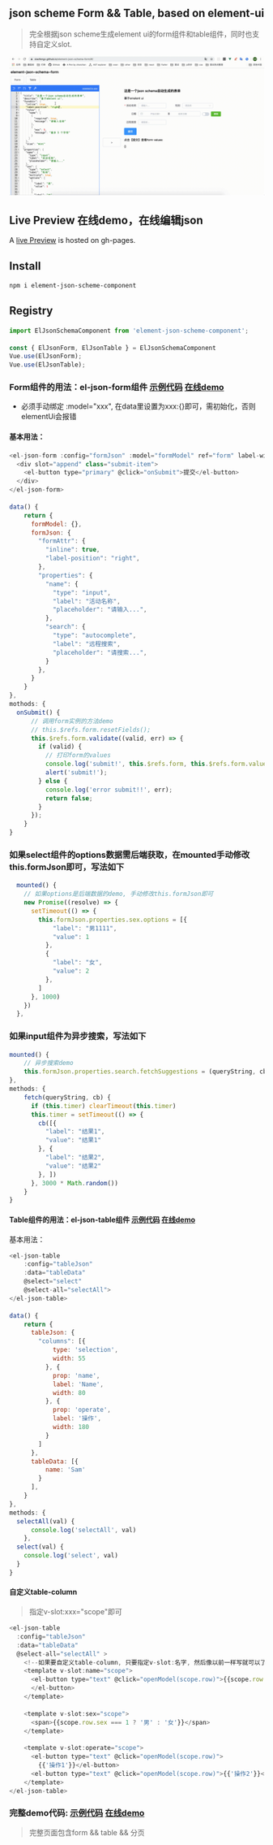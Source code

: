## json scheme Form && Table, based on element-ui
> 完全根据json scheme生成element ui的form组件和table组件，同时也支持自定义slot.

![](https://github.com/xiaofengz/element-json-schema-form/blob/master/gif/form11.gif)
## Live Preview 在线demo，在线编辑json
A [live Preview](https://xiaofengz.github.io/element-json-scheme-form/) is hosted on gh-pages.

## Install

```bash
npm i element-json-scheme-component
```

## Registry

```javascript
import ElJsonSchemaComponent from 'element-json-scheme-component';

const { ElJsonForm, ElJsonTable } = ElJsonSchemaComponent
Vue.use(ElJsonForm);
Vue.use(ElJsonTable);
```

### Form组件的用法：el-json-form组件   [示例代码](https://github.com/xiaofengz/element-json-scheme-component/blob/master/src/examples/form-default.vue)  [在线demo](https://xiaofengz.github.io/element-json-scheme-component/#/form-default)
- 必须手动绑定 :model="xxx", 在data里设置为xxx:{}即可，需初始化，否则elementUi会报错

#### 基本用法：
```javascript
<el-json-form :config="formJson" :model="formModel" ref="form" label-width="80px">
  <div slot="append" class="submit-item">
    <el-button type="primary" @click="onSubmit">提交</el-button>
  </div>
</el-json-form>

data() {
    return {
      formModel: {},
      formJson: {
        "formAttr": {
          "inline": true,
          "label-position": "right",
        },
        "properties": {
          "name": {
            "type": "input",
            "label": "活动名称",
            "placeholder": "请输入...",
          },
          "search": {
            "type": "autocomplete",
            "label": "远程搜索",
            "placeholder": "请搜索...",
          }
        },
      }
    }
},
mothods: {
  onSubmit() {
      // 调用form实例的方法demo
      // this.$refs.form.resetFields();
      this.$refs.form.validate((valid, err) => {
        if (valid) {
          // 打印form的values
          console.log('submit!', this.$refs.form, this.$refs.form.values);
          alert('submit!');
        } else {
          console.log('error submit!!', err);
          return false;
        }
      });
    }
}
```

### 如果select组件的options数据需后端获取，在mounted手动修改this.formJson即可，写法如下
```javascript
  mounted() {
    // 如果options是后端数据的demo, 手动修改this.formJson即可
    new Promise((resolve) => {
      setTimeout(() => {
        this.formJson.properties.sex.options = [{
            "label": "男1111",
            "value": 1
          },
          {
            "label": "女",
            "value": 2
          },
        ]
      }, 1000)
    })
  },
```

### 如果input组件为异步搜索，写法如下
```javascript
mounted() {
    // 异步搜索demo
    this.formJson.properties.search.fetchSuggestions = (queryString, cb) => this.fetch(queryString, cb)
},
methods: {
    fetch(queryString, cb) {
      if (this.timer) clearTimeout(this.timer)
      this.timer = setTimeout(() => {
        cb([{
          "label": "结果1",
          "value": "结果1"
        }, {
          "label": "结果2",
          "value": "结果2"
        }, ])
      }, 3000 * Math.random())
    }
}
```



#### Table组件的用法：el-json-table组件 [示例代码](https://github.com/xiaofengz/element-json-scheme-component/blob/master/src/examples/table-default.vue)  [在线demo](https://xiaofengz.github.io/element-json-scheme-component/#/table-default)

基本用法：

```javascript
<el-json-table 
    :config="tableJson" 
    :data="tableData" 
    @select="select" 
    @select-all="selectAll">
</el-json-table>

data() {
    return {
      tableJson: {
        "columns": [{
            type: 'selection',
            width: 55
          }, {
            prop: 'name',
            label: 'Name',
            width: 80
          }, {
            prop: 'operate',
            label: '操作',
            width: 180
          }
        ]
      },
      tableData: [{
          name: 'Sam'
        }
      ],
    }
},
methods: {
  selectAll(val) {
      console.log('selectAll', val)
    },
  select(val) {
    console.log('select', val)
  }
}
```

#### 自定义table-column
> 指定v-slot:xxx="scope"即可

```javascript
<el-json-table 
  :config="tableJson" 
  :data="tableData" 
  @select-all="selectAll" >
    <!--如果要自定义table-column, 只要指定v-slot:名字, 然后像以前一样写就可以了----->
    <template v-slot:name="scope">
      <el-button type="text" @click="openModel(scope.row)">{{scope.row.name + '自定义row'}}
      </el-button>
    </template>

    <template v-slot:sex="scope">
      <span>{{scope.row.sex === 1 ? '男' : '女'}}</span>
    </template>

    <template v-slot:operate="scope">
      <el-button type="text" @click="openModel(scope.row)">
        {{'操作1'}}</el-button>
      <el-button type="text" @click="openModel(scope.row)">{{'操作2'}}</el-button>
    </template>
</el-json-table>
```

### 完整demo代码: [示例代码](https://github.com/xiaofengz/element-json-scheme-component/blob/master/src/examples/table-default.vue)  [在线demo](https://xiaofengz.github.io/element-json-scheme-component/#/table-default)

> 完整页面包含form && table && 分页